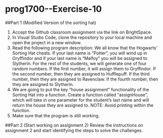# prog1700--Exercise-10
##Part 1 (Modified Version of the sorting hat)
1.	Accept the Github classroom assignment via the link on BrightSpace.
2.	In Visual Studio Code, clone the repository to your local machine and open the project in a new window.
3.	Read the following program description:
We all know that the Hogwarts’ Sorting Hat cheats. If your last name is “Potter”, you will wind up in Gryffindor and if your last name is “Malfoy” you will be assigned to Slytherin. For the rest of the students, we will generate one of four random numbers. If the first number, it will assign them to Gryffindor. If the second number, then they are assigned to Hufflepuff. If the third number, then they are assigned to Ravenclaw. If the fourth number, then they are assigned to Slytherin.
4.	We are going to put the key “house assignment” functionality of the Sorting Hat into a function. Create a function called “assignHouse”, which will take in one parameter for the student’s last name and will return the house they are assigned to.
NOTE: Avoid printing within the function.
5.	Make sure that the program is still working.

##Part 2 (Start working on assignment 2)
Review the instructions on assignment 2 and start identifying the steps to solve the challenges.

